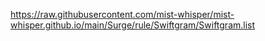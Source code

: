 https://raw.githubusercontent.com/mist-whisper/mist-whisper.github.io/main/Surge/rule/Swiftgram/Swiftgram.list